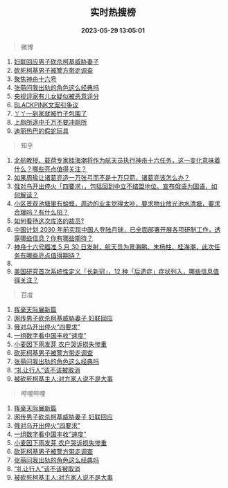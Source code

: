 <div align="center"><h2>实时热搜榜</h2><h4>2023-05-29 13:05:01</h4></div>

> 微博  

1. [妇联回应男子砍杀柯基威胁妻子](https://s.weibo.com/weibo?q=%23%E5%A6%87%E8%81%94%E5%9B%9E%E5%BA%94%E7%94%B7%E5%AD%90%E7%A0%8D%E6%9D%80%E6%9F%AF%E5%9F%BA%E5%A8%81%E8%83%81%E5%A6%BB%E5%AD%90%23&t=31&band_rank=1&Refer=top)<br />
2. [砍死柯基男子被警方带走调查](https://s.weibo.com/weibo?q=%23%E7%A0%8D%E6%AD%BB%E6%9F%AF%E5%9F%BA%E7%94%B7%E5%AD%90%E8%A2%AB%E8%AD%A6%E6%96%B9%E5%B8%A6%E8%B5%B0%E8%B0%83%E6%9F%A5%23&t=31&band_rank=2&Refer=top)<br />
3. [聚焦神舟十六号](https://s.weibo.com/weibo?q=%23%E8%81%9A%E7%84%A6%E7%A5%9E%E8%88%9F%E5%8D%81%E5%85%AD%E5%8F%B7%23&t=31&band_rank=3&Refer=top)<br />
4. [张萌问我出轨的角色这么经典吗](https://s.weibo.com/weibo?q=%23%E5%BC%A0%E8%90%8C%E9%97%AE%E6%88%91%E5%87%BA%E8%BD%A8%E7%9A%84%E8%A7%92%E8%89%B2%E8%BF%99%E4%B9%88%E7%BB%8F%E5%85%B8%E5%90%97%23&t=31&band_rank=4&Refer=top)<br />
5. [央视评家有儿女疑似被恶意评分](https://s.weibo.com/weibo?q=%23%E5%A4%AE%E8%A7%86%E8%AF%84%E5%AE%B6%E6%9C%89%E5%84%BF%E5%A5%B3%E7%96%91%E4%BC%BC%E8%A2%AB%E6%81%B6%E6%84%8F%E8%AF%84%E5%88%86%23&t=31&band_rank=5&Refer=top)<br />
6. [BLACKPINK文案引争议](https://s.weibo.com/weibo?q=%23BLACKPINK%E6%96%87%E6%A1%88%E5%BC%95%E4%BA%89%E8%AE%AE%23&t=31&band_rank=6&Refer=top)<br />
7. [丫丫一到家就被竹子包围了](https://s.weibo.com/weibo?q=%23%E4%B8%AB%E4%B8%AB%E4%B8%80%E5%88%B0%E5%AE%B6%E5%B0%B1%E8%A2%AB%E7%AB%B9%E5%AD%90%E5%8C%85%E5%9B%B4%E4%BA%86%23&t=31&band_rank=7&Refer=top)<br />
8. [上厕所途中千万不要冲厕所](https://s.weibo.com/weibo?q=%23%E4%B8%8A%E5%8E%95%E6%89%80%E9%80%94%E4%B8%AD%E5%8D%83%E4%B8%87%E4%B8%8D%E8%A6%81%E5%86%B2%E5%8E%95%E6%89%80%23&t=31&band_rank=8&Refer=top)<br />
9. [迪丽热巴的假蛇玩具](https://s.weibo.com/weibo?q=%23%E8%BF%AA%E4%B8%BD%E7%83%AD%E5%B7%B4%E7%9A%84%E5%81%87%E8%9B%87%E7%8E%A9%E5%85%B7%23&t=31&band_rank=9&Refer=top)<br />

> 知乎  

1. [北航教授、载荷专家桂海潮将作为航天员执行神舟十六任务，这一变化意味着什么？哪些亮点值得关注？](https://www.zhihu.com/question/603582467)<br />
2. [如果周瑜让诸葛亮造一万张弓而不是十万只箭，诸葛亮该怎么办？](https://www.zhihu.com/question/599180204)<br />
3. [俄对乌开出停火「四要求」，包括回到中立不结盟地位、宣布俄语为国语，如何解读？](https://www.zhihu.com/question/603591105)<br />
4. [小区景观池塘里有蛤蟆，周边的业主觉得太吵，要求物业放光池水清塘，要求合理吗？有什么招？](https://www.zhihu.com/question/601792292)<br />
5. [如何看待这次库洛的裁员?](https://www.zhihu.com/question/603252338)<br />
6. [中国计划 2030 年前实现中国人登陆月球，已全面部署开展各项研制工作，透露哪些信息？你有哪些期待？](https://www.zhihu.com/question/603588896)<br />
7. [神舟十六号瞄准 5 月 30 日发射，航天员为景海鹏、朱杨柱、桂海潮，此次任务有哪些亮点值得期待？](https://www.zhihu.com/question/603578672)<br />
8. []()<br />
9. [美国研究首次系统性定义「长新冠」，12 种「后遗症」症状列入，哪些信息值得关注？](https://www.zhihu.com/question/603303437)<br />

> 百度  

1. [挥毫天际展新篇](https://www.baidu.com/s?wd=%E6%8C%A5%E6%AF%AB%E5%A4%A9%E9%99%85%E5%B1%95%E6%96%B0%E7%AF%87&sa=fyb_news&rsv_dl=fyb_news)<br />
2. [网传男子砍杀柯基威胁妻子 妇联回应](https://www.baidu.com/s?wd=%E7%BD%91%E4%BC%A0%E7%94%B7%E5%AD%90%E7%A0%8D%E6%9D%80%E6%9F%AF%E5%9F%BA%E5%A8%81%E8%83%81%E5%A6%BB%E5%AD%90+%E5%A6%87%E8%81%94%E5%9B%9E%E5%BA%94&sa=fyb_news&rsv_dl=fyb_news)<br />
3. [俄对乌开出停火“四要求”](https://www.baidu.com/s?wd=%E4%BF%84%E5%AF%B9%E4%B9%8C%E5%BC%80%E5%87%BA%E5%81%9C%E7%81%AB%E2%80%9C%E5%9B%9B%E8%A6%81%E6%B1%82%E2%80%9D&sa=fyb_news&rsv_dl=fyb_news)<br />
4. [一组数字看中国丰收“速度”](https://www.baidu.com/s?wd=%E4%B8%80%E7%BB%84%E6%95%B0%E5%AD%97%E7%9C%8B%E4%B8%AD%E5%9B%BD%E4%B8%B0%E6%94%B6%E2%80%9C%E9%80%9F%E5%BA%A6%E2%80%9D&sa=fyb_news&rsv_dl=fyb_news)<br />
5. [小麦因下雨发芽 农户哭诉损失惨重](https://www.baidu.com/s?wd=%E5%B0%8F%E9%BA%A6%E5%9B%A0%E4%B8%8B%E9%9B%A8%E5%8F%91%E8%8A%BD+%E5%86%9C%E6%88%B7%E5%93%AD%E8%AF%89%E6%8D%9F%E5%A4%B1%E6%83%A8%E9%87%8D&sa=fyb_news&rsv_dl=fyb_news)<br />
6. [砍死柯基男子被警方带走调查](https://www.baidu.com/s?wd=%E7%A0%8D%E6%AD%BB%E6%9F%AF%E5%9F%BA%E7%94%B7%E5%AD%90%E8%A2%AB%E8%AD%A6%E6%96%B9%E5%B8%A6%E8%B5%B0%E8%B0%83%E6%9F%A5&sa=fyb_news&rsv_dl=fyb_news)<br />
7. [张萌问我出轨的角色这么经典吗](https://www.baidu.com/s?wd=%E5%BC%A0%E8%90%8C%E9%97%AE%E6%88%91%E5%87%BA%E8%BD%A8%E7%9A%84%E8%A7%92%E8%89%B2%E8%BF%99%E4%B9%88%E7%BB%8F%E5%85%B8%E5%90%97&sa=fyb_news&rsv_dl=fyb_news)<br />
8. [“礼让行人”该不该被取消](https://www.baidu.com/s?wd=%E2%80%9C%E7%A4%BC%E8%AE%A9%E8%A1%8C%E4%BA%BA%E2%80%9D%E8%AF%A5%E4%B8%8D%E8%AF%A5%E8%A2%AB%E5%8F%96%E6%B6%88&sa=fyb_news&rsv_dl=fyb_news)<br />
9. [被砍死柯基主人:对方家人说不是大事](https://www.baidu.com/s?wd=%E8%A2%AB%E7%A0%8D%E6%AD%BB%E6%9F%AF%E5%9F%BA%E4%B8%BB%E4%BA%BA%3A%E5%AF%B9%E6%96%B9%E5%AE%B6%E4%BA%BA%E8%AF%B4%E4%B8%8D%E6%98%AF%E5%A4%A7%E4%BA%8B&sa=fyb_news&rsv_dl=fyb_news)<br />

> 哔哩哔哩  

1. [挥毫天际展新篇](https://www.baidu.com/s?wd=%E6%8C%A5%E6%AF%AB%E5%A4%A9%E9%99%85%E5%B1%95%E6%96%B0%E7%AF%87&sa=fyb_news&rsv_dl=fyb_news)<br />
2. [网传男子砍杀柯基威胁妻子 妇联回应](https://www.baidu.com/s?wd=%E7%BD%91%E4%BC%A0%E7%94%B7%E5%AD%90%E7%A0%8D%E6%9D%80%E6%9F%AF%E5%9F%BA%E5%A8%81%E8%83%81%E5%A6%BB%E5%AD%90+%E5%A6%87%E8%81%94%E5%9B%9E%E5%BA%94&sa=fyb_news&rsv_dl=fyb_news)<br />
3. [俄对乌开出停火“四要求”](https://www.baidu.com/s?wd=%E4%BF%84%E5%AF%B9%E4%B9%8C%E5%BC%80%E5%87%BA%E5%81%9C%E7%81%AB%E2%80%9C%E5%9B%9B%E8%A6%81%E6%B1%82%E2%80%9D&sa=fyb_news&rsv_dl=fyb_news)<br />
4. [一组数字看中国丰收“速度”](https://www.baidu.com/s?wd=%E4%B8%80%E7%BB%84%E6%95%B0%E5%AD%97%E7%9C%8B%E4%B8%AD%E5%9B%BD%E4%B8%B0%E6%94%B6%E2%80%9C%E9%80%9F%E5%BA%A6%E2%80%9D&sa=fyb_news&rsv_dl=fyb_news)<br />
5. [小麦因下雨发芽 农户哭诉损失惨重](https://www.baidu.com/s?wd=%E5%B0%8F%E9%BA%A6%E5%9B%A0%E4%B8%8B%E9%9B%A8%E5%8F%91%E8%8A%BD+%E5%86%9C%E6%88%B7%E5%93%AD%E8%AF%89%E6%8D%9F%E5%A4%B1%E6%83%A8%E9%87%8D&sa=fyb_news&rsv_dl=fyb_news)<br />
6. [砍死柯基男子被警方带走调查](https://www.baidu.com/s?wd=%E7%A0%8D%E6%AD%BB%E6%9F%AF%E5%9F%BA%E7%94%B7%E5%AD%90%E8%A2%AB%E8%AD%A6%E6%96%B9%E5%B8%A6%E8%B5%B0%E8%B0%83%E6%9F%A5&sa=fyb_news&rsv_dl=fyb_news)<br />
7. [张萌问我出轨的角色这么经典吗](https://www.baidu.com/s?wd=%E5%BC%A0%E8%90%8C%E9%97%AE%E6%88%91%E5%87%BA%E8%BD%A8%E7%9A%84%E8%A7%92%E8%89%B2%E8%BF%99%E4%B9%88%E7%BB%8F%E5%85%B8%E5%90%97&sa=fyb_news&rsv_dl=fyb_news)<br />
8. [“礼让行人”该不该被取消](https://www.baidu.com/s?wd=%E2%80%9C%E7%A4%BC%E8%AE%A9%E8%A1%8C%E4%BA%BA%E2%80%9D%E8%AF%A5%E4%B8%8D%E8%AF%A5%E8%A2%AB%E5%8F%96%E6%B6%88&sa=fyb_news&rsv_dl=fyb_news)<br />
9. [被砍死柯基主人:对方家人说不是大事](https://www.baidu.com/s?wd=%E8%A2%AB%E7%A0%8D%E6%AD%BB%E6%9F%AF%E5%9F%BA%E4%B8%BB%E4%BA%BA%3A%E5%AF%B9%E6%96%B9%E5%AE%B6%E4%BA%BA%E8%AF%B4%E4%B8%8D%E6%98%AF%E5%A4%A7%E4%BA%8B&sa=fyb_news&rsv_dl=fyb_news)<br />

